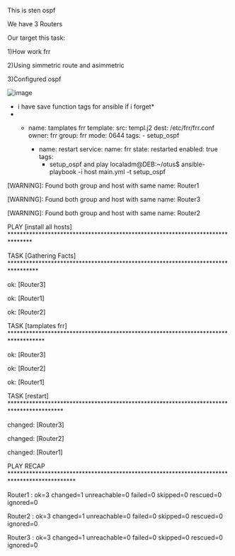 This is sten ospf

We have 3 Routers

Our target this task:

1)How work frr

2)Using simmetric route and asimmetric

3)Configured ospf 



![image](https://github.com/tulamelkii/otus/assets/130311206/68322138-334d-4714-aa72-b3368f0ab728)



* i have save function tags for ansible if i forget*
* - name: tamplates frr
      template:
        src: templ.j2
        dest: /etc/frr/frr.conf
        owner: frr
        group: frr
        mode: 0644
      tags: 
        - setup_ospf

    - name: restart
      service:
        name: frr
        state: restarted
        enabled: true
      tags:
        - setup_ospf
and play localadm@DEB:~/otus$ ansible-playbook -i host main.yml -t setup_ospf

[WARNING]: Found both group and host with same name: Router1

[WARNING]: Found both group and host with same name: Router3

[WARNING]: Found both group and host with same name: Router2

PLAY [install all hosts] *******************************************************************************

TASK [Gathering Facts] *********************************************************************************

ok: [Router3]

ok: [Router1]

ok: [Router2]

TASK [tamplates frr] ***********************************************************************************

ok: [Router3]

ok: [Router2]

ok: [Router1]

TASK [restart] *****************************************************************************************

changed: [Router3]

changed: [Router2]

changed: [Router1]

PLAY RECAP *********************************************************************************************

Router1                    : ok=3    changed=1    unreachable=0    failed=0    skipped=0    rescued=0    ignored=0   

Router2                    : ok=3    changed=1    unreachable=0    failed=0    skipped=0    rescued=0    ignored=0   

Router3                    : ok=3    changed=1    unreachable=0    failed=0    skipped=0    rescued=0    ignored=0   
